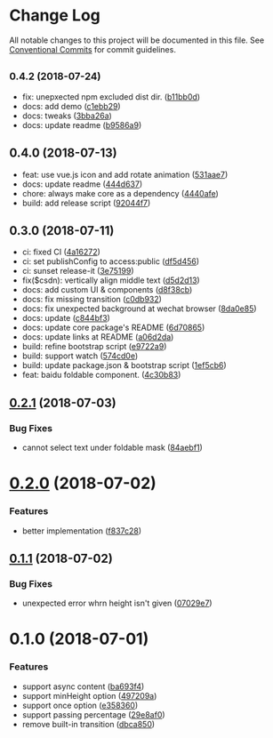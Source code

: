 # Change Log

All notable changes to this project will be documented in this file.
See [Conventional Commits](https://conventionalcommits.org) for commit guidelines.

<a name="0.4.2"></a>
## <small>0.4.2 (2018-07-24)</small>

* fix: unepxected npm excluded dist dir. ([b11bb0d](https://github.com/ULIVZ/vue-foldable/commit/b11bb0d))
* docs: add demo ([c1ebb29](https://github.com/ULIVZ/vue-foldable/commit/c1ebb29))
* docs: tweaks ([3bba26a](https://github.com/ULIVZ/vue-foldable/commit/3bba26a))
* docs: update readme ([b9586a9](https://github.com/ULIVZ/vue-foldable/commit/b9586a9))




<a name="0.4.0"></a>
## 0.4.0 (2018-07-13)

* feat: use vue.js icon and add rotate animation ([531aae7](https://github.com/ULIVZ/vue-foldable/commit/531aae7))
* docs: update readme ([444d637](https://github.com/ULIVZ/vue-foldable/commit/444d637))
* chore: always make core as a dependency ([4440afe](https://github.com/ULIVZ/vue-foldable/commit/4440afe))
* build: add release script ([92044f7](https://github.com/ULIVZ/vue-foldable/commit/92044f7))




<a name="0.3.0"></a>
## 0.3.0 (2018-07-11)

* ci: fixed CI ([4a16272](https://github.com/ULIVZ/vue-foldable/commit/4a16272))
* ci: set publishConfig to access:public ([df5d456](https://github.com/ULIVZ/vue-foldable/commit/df5d456))
* ci: sunset release-it ([3e75199](https://github.com/ULIVZ/vue-foldable/commit/3e75199))
* fix($csdn): vertically align middle text ([d5d2d13](https://github.com/ULIVZ/vue-foldable/commit/d5d2d13))
* docs: add custom UI & components ([d8f38cb](https://github.com/ULIVZ/vue-foldable/commit/d8f38cb))
* docs: fix missing transition ([c0db932](https://github.com/ULIVZ/vue-foldable/commit/c0db932))
* docs: fix unexpected background at wechat browser ([8da0e85](https://github.com/ULIVZ/vue-foldable/commit/8da0e85))
* docs: update ([c844bf3](https://github.com/ULIVZ/vue-foldable/commit/c844bf3))
* docs: update core package's README ([6d70865](https://github.com/ULIVZ/vue-foldable/commit/6d70865))
* docs: update links at README ([a06d2da](https://github.com/ULIVZ/vue-foldable/commit/a06d2da))
* build: refine bootstrap script ([e9722a9](https://github.com/ULIVZ/vue-foldable/commit/e9722a9))
* build: support watch ([574cd0e](https://github.com/ULIVZ/vue-foldable/commit/574cd0e))
* build: update package.json & bootstrap script ([1ef5cb6](https://github.com/ULIVZ/vue-foldable/commit/1ef5cb6))
* feat: baidu foldable component. ([4c30b83](https://github.com/ULIVZ/vue-foldable/commit/4c30b83))




<a name="0.2.1"></a>
## [0.2.1](https://github.com/ULIVZ/vue-foldable/compare/v0.2.0...v0.2.1) (2018-07-03)


### Bug Fixes

* cannot select text under foldable mask ([84aebf1](https://github.com/ULIVZ/vue-foldable/commit/84aebf1))



<a name="0.2.0"></a>
# [0.2.0](https://github.com/ULIVZ/vue-foldable/compare/v0.1.1...v0.2.0) (2018-07-02)


### Features

* better implementation ([f837c28](https://github.com/ULIVZ/vue-foldable/commit/f837c28))



<a name="0.1.1"></a>
## [0.1.1](https://github.com/ULIVZ/vue-foldable/compare/v0.1.0...v0.1.1) (2018-07-02)


### Bug Fixes

* unexpected error whrn height isn't given ([07029e7](https://github.com/ULIVZ/vue-foldable/commit/07029e7))



<a name="0.1.0"></a>
# 0.1.0 (2018-07-01)


### Features

* support async content ([ba693f4](https://github.com/ULIVZ/vue-foldable/commit/ba693f4))
* support minHeight option ([497209a](https://github.com/ULIVZ/vue-foldable/commit/497209a))
* support once option ([e358360](https://github.com/ULIVZ/vue-foldable/commit/e358360))
* support passing percentage ([29e8af0](https://github.com/ULIVZ/vue-foldable/commit/29e8af0))
* remove built-in transition ([dbca850](https://github.com/ULIVZ/vue-foldable/commit/dbca850))
